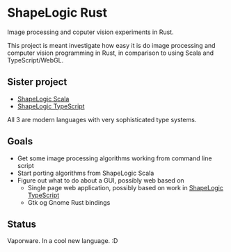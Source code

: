 # ShapeLogic Rust

Image processing and coputer vision experiments in Rust.

This project is meant investigate how easy it is do image processing and computer vision programming in Rust, 
in comparison to using Scala and TypeScript/WebGL.

## Sister project ##

* [ShapeLogic Scala](https://github.com/sami-badawi/shapelogic-scala)
* [ShapeLogic TypeScript](https://github.com/sami-badawi/shapelogic-typescript)

All 3 are modern languages with very sophisticated type systems.

## Goals ##

* Get some image processing algorithms working from command line script
* Start porting algorithms from ShapeLogic Scala
* Figure out what to do about a GUI, possibly web based on
  * Single page web application, possibly based on work in [ShapeLogic TypeScript](https://github.com/sami-badawi/shapelogic-typescript)
  * Gtk og Gnome Rust bindings
  
## Status ##

Vaporware. In a cool new language. :D

